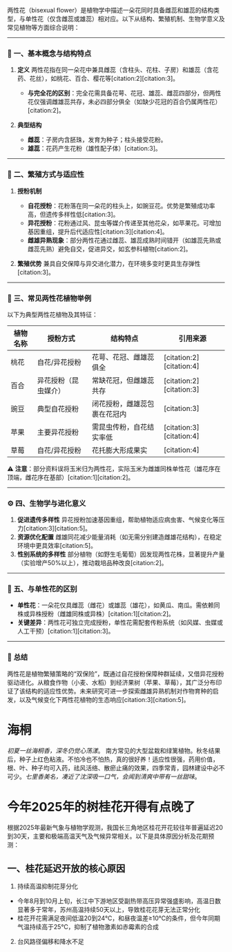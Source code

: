 两性花（bisexual flower）是植物学中描述一朵花同时具备雌蕊和雄蕊的结构类型，与单性花（仅含雌蕊或雄蕊）相对应。以下从结构、繁殖机制、生物学意义及常见植物等方面综合说明：

---

### 🌺 **一、基本概念与结构特点**
1. **定义**
   两性花指在同一朵花中兼具雌蕊（含柱头、花柱、子房）和雄蕊（含花药、花丝），如桃花、百合、樱花等[citation:2][citation:3]。
   - **与完全花的区别**：完全花需具备花萼、花冠、雄蕊、雌蕊四部分，但两性花仅强调雌雄蕊共存，未必四部分俱全（如缺少花冠的百合仍属两性花）[citation:2]。

2. **典型结构**
   - **雌蕊**：子房内含胚珠，发育为种子；柱头接受花粉。
   - **雄蕊**：花药产生花粉（雄性配子体）[citation:3]。

---

### 🔄 **二、繁殖方式与适应性**
1. **授粉机制**
   - **自花授粉**：花粉落在同一朵花的柱头上，如豌豆花。优势是繁殖成功率高，但遗传多样性低[citation:3]。
   - **异花授粉**：花粉通过风、昆虫等媒介传递至其他花朵，如苹果花。可增加基因重组，提升后代适应性[citation:3][citation:4]。
   - **雌雄异熟现象**：部分两性花通过雌蕊、雄蕊成熟时间错开（如雄蕊先熟或雌蕊先熟）避免自交，促进异交，如玄参科植物[citation:2]。

2. **繁殖优势**
   兼具自交保障与异交进化潜力，在环境多变时更具生存弹性[citation:3]。

---

### 🌱 **三、常见两性花植物举例**
以下为典型两性花植物及其特征：

| **植物名称** | **授粉方式**       | **结构特点**                     | **引用来源**       |
|--------------|--------------------|----------------------------------|-------------------|
| 桃花         | 自花/异花授粉      | 花萼、花冠、雌雄蕊俱全           | [citation:2][citation:4] |
| 百合         | 异花授粉（昆虫媒介）| 常缺花冠，但雌雄蕊共存           | [citation:2][citation:3] |
| 豌豆         | 典型自花授粉       | 闭花授粉，雌雄蕊包裹在花冠内     | [citation:3]       |
| 苹果         | 主要异花授粉       | 需昆虫传粉，自花结实率低         | [citation:3][citation:4] |
| 草莓         | 自花/异花授粉      | 花托膨大形成果实                 | [citation:4]       |

⚠️ **注意**：部分资料误将玉米归为两性花，实际玉米为雌雄同株单性花（雄花序在顶端，雌花序在基部）[citation:1][citation:2]。

---

### ⚙️ **四、生物学与进化意义**
1. **促进遗传多样性**
   异花授粉加速基因重组，帮助植物适应病虫害、气候变化等压力[citation:3][citation:5]。
2. **资源优化配置**
   雌雄同花减少能量消耗（如无需分别建造雌雄花结构），在稳定环境中更具效率[citation:5]。
3. **性别系统的多样性**
   部分植物（如野生毛葡萄）因发现两性花株，显著提升产量（实验增产50%以上），推动栽培品种改良[citation:2]。

---

### 🌿 **五、与单性花的区别**
- **单性花**：一朵花仅具雌蕊（雌花）或雄蕊（雄花），如黄瓜、南瓜。需依赖同株或异株授粉（雌雄同株或异株）[citation:1][citation:2]。
- **关键差异**：两性花可独立完成授粉，单性花需配套传粉系统（如风媒、虫媒或人工干预）[citation:1][citation:3]。

---

### 💎 **总结**
两性花是植物繁殖策略的“双保险”，既通过自花授粉保障种群延续，又借异花授粉驱动进化。从粮食作物（小麦、水稻）到经济果树（苹果、草莓），其广泛分布印证了该结构的适应性优势。未来研究可进一步探索雌雄异熟机制对作物育种的启发，以及气候变化下两性花植物的生态响应[citation:3][citation:5]。


# 海桐
*初夏一丝海桐香，深冬仍觉心荡漾*。 南方常见的大型盆栽和绿篱植物。秋冬结果后，种子上红色粘液。不怕冷也不怕热，真的很好养！适应性很强，药用价值，根、叶、种子均可入药，祛风活络、散瘀止痛的效果，四季常青，园林建设中必不可少。*七里香美名，凑近了沈深吸一口气，会闻到清爽中带有一丝甜味*。


# 今年2025年的树桂花开得有点晚了
根据2025年最新气象与植物学观测，我国长三角地区桂花开花较往年普遍延迟20到30天，主要和极端高温天气及气候异常相关。以下是具体原因分析及花期预测：
## 一、桂花延迟开放的核心原因
1. 持续高温抑制花芽分化
- 今年8月到10月上旬，长江中下游地区受副热带高压异常强盛影响，高温日数显著多于常年，苏州高温持续50天以上，导致桂花花芽无法正常分化
- 桂花开花需满足夜间低温20到24℃，和昼夜温差≥10℃的条件，但今年同期气温持续高于25℃，抑制了植物激素如赤霉素的合成

2. 台风路径偏移和降水不足